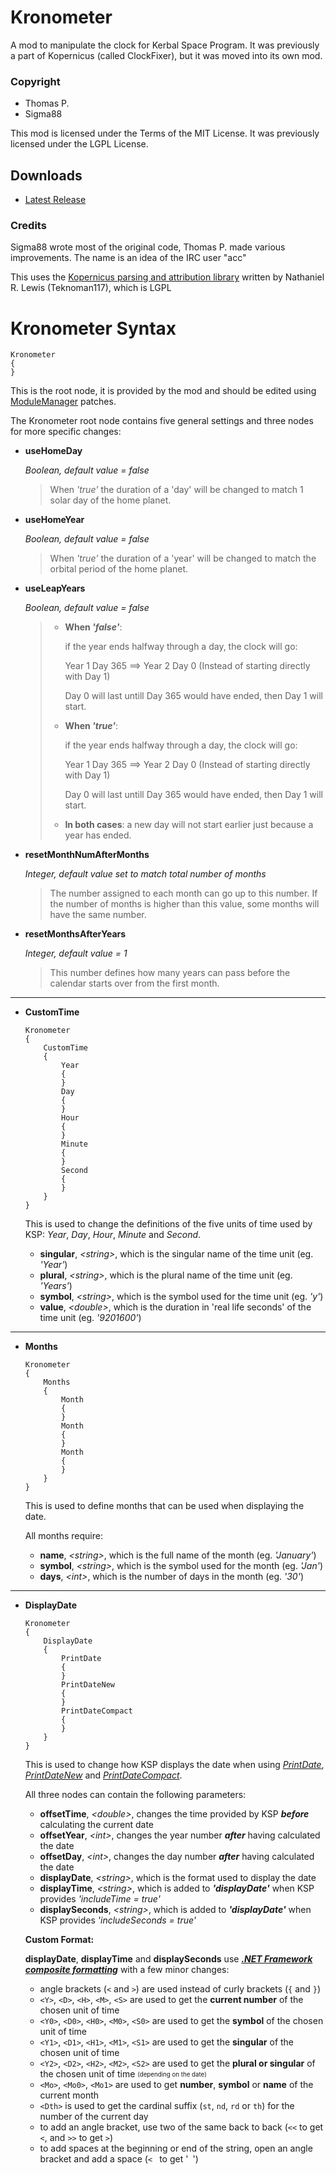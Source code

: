 # Kronometer
A mod to manipulate the clock for Kerbal Space Program. It was previously a part of Kopernicus (called ClockFixer), but it was moved into its own mod.

### Copyright
* Thomas P.
* Sigma88

This mod is licensed under the Terms of the MIT License. It was previously licensed under the LGPL License.

## Downloads

- [Latest Release](https://github.com/StollD/Kronometer/releases/latest)

### Credits
Sigma88 wrote most of the original code, Thomas P. made various improvements. The name is an idea of the IRC user "acc"

This uses the [Kopernicus parsing and attribution library](https://github.com/Kopernicus/config-parser) written by Nathaniel R. Lewis (Teknoman117), which is LGPL


# Kronometer Syntax

```
Kronometer
{
}
```
This is the root node, it is provided by the mod and should be edited using [ModuleManager](http://forum.kerbalspaceprogram.com/index.php?/topic/50533-0/) patches.

The Kronometer root node contains five general settings and three nodes for more specific changes:

- **useHomeDay**

  *Boolean, default value = false*

  > When *'true'* the duration of a 'day' will be changed to match 1 solar day of the home planet.

- **useHomeYear**

  *Boolean, default value = false*

  > When *'true'* the duration of a 'year' will be changed to match the orbital period of the home planet.

- **useLeapYears**

  *Boolean, default value = false*

  >  - **When *'false'***:
  >
  >    if the year ends halfway through a day, the clock will go:
  >
  >    Year 1 Day 365   ==>   Year 2 Day 0    (Instead of starting directly with Day 1)
  >
  >    Day 0 will last untill Day 365 would have ended, then Day 1 will start.
  >
  >  - **When *'true'***:
  >
  >    if the year ends halfway through a day, the clock will go:
  >
  >    Year 1 Day 365   ==>   Year 2 Day 0    (Instead of starting directly with Day 1)
  >
  >    Day 0 will last untill Day 365 would have ended, then Day 1 will start.
  >
  >
  >  - **In both cases**: a new day will not start earlier just because a year has ended.
  >  

- **resetMonthNumAfterMonths**

  *Integer, default value set to match total number of months*
  
  > The number assigned to each month can go up to this number. If the number of months is higher than this value, some months will have the same number.
  
 - **resetMonthsAfterYears**

   *Integer, default value = 1*
  
   > This number defines how many years can pass before the calendar starts over from the first month.
  
  ---
  
 - **CustomTime**
   ```
   Kronometer
   {
       CustomTime
       {
           Year
           {
           }
           Day
           {
           }
           Hour
           {
           }
           Minute
           {
           }
           Second
           {
           }
       }
   }
   ```
   This is used to change the definitions of the five units of time used by KSP: *Year*, *Day*, *Hour*, *Minute* and *Second*.
   
   - **singular**, *\<string\>*, which is the singular name of the time unit (eg. *'Year'*)
   - **plural**, *\<string\>*, which is the plural name of the time unit (eg. *'Years'*)
   - **symbol**, *\<string\>*, which is the symbol used for the time unit (eg. *'y'*)
   - **value**, *\<double\>*, which is the duration in 'real life seconds' of the time unit (eg. *'9201600'*)
  
  ---
  
 - **Months**
   ```
   Kronometer
   {
       Months
       {
           Month
           {
           }
           Month
           {
           }
           Month
           {
           }
       }
   }
   ```
   This is used to define months that can be used when displaying the date.
 
   All months require:
   - **name**, *\<string\>*, which is the full name of the month (eg. *'January'*)
   - **symbol**, *\<string\>*, which is the symbol used for the month (eg. *'Jan'*)
   - **days**, *\<int\>*, which is the number of days in the month (eg. *'30'*)
   
  ---
  
 - **DisplayDate**
   ```
   Kronometer
   {
       DisplayDate
       {
           PrintDate
           {
           }
           PrintDateNew
           {
           }
           PrintDateCompact
           {
           }
       }
   }
   ```
   This is used to change how KSP displays the date when using
   [*PrintDate*](https://kerbalspaceprogram.com/api/interface_i_date_time_formatter.html#a1925dd76af3a9a62ff77cfa0075da03f), 
   [*PrintDateNew*](https://kerbalspaceprogram.com/api/interface_i_date_time_formatter.html#a9f178261dbd9ecd419325690631db4fc) 
   and 
   [*PrintDateCompact*](https://kerbalspaceprogram.com/api/interface_i_date_time_formatter.html#ae79d6114f4ae8a175d26a5d676e5c0a9).

   All three nodes can contain the following parameters:
   - **offsetTime**, *\<double\>*, changes the time provided by KSP ***before*** calculating the current date
   - **offsetYear**, *\<int\>*, changes the year number ***after*** having calculated the date
   - **offsetDay**, *\<int\>*, changes the day number ***after*** having calculated the date
   - **displayDate**, *\<string\>*, which is the format used to display the date
   - **displayTime**, *\<string\>*, which is added to ***'displayDate'*** when KSP provides *'includeTime = true'*
   - **displaySeconds**, *\<string\>*, which is added to ***'displayDate'*** when KSP provides *'includeSeconds = true'*
  
   **Custom Format:**
  
   **displayDate**, **displayTime** and **displaySeconds** use
   ***[.NET Framework composite formatting](https://msdn.microsoft.com/en-us/library/txafckwd(v=vs.110).aspx)***
   with a few minor changes:
   - angle brackets (```<``` and ```>```) are used instead of curly brackets (```{``` and ```}```)
   - ```<Y>```, ```<D>```, ```<H>```, ```<M>```, ```<S>``` are used to get the **current number** of the chosen unit of time
   - ```<Y0>```, ```<D0>```, ```<H0>```, ```<M0>```, ```<S0>``` are used to get the **symbol** of the chosen unit of time
   - ```<Y1>```, ```<D1>```, ```<H1>```, ```<M1>```, ```<S1>``` are used to get the **singular** of the chosen unit of time
   - ```<Y2>```, ```<D2>```, ```<H2>```, ```<M2>```, ```<S2>``` are used to get the **plural or singular** of the chosen unit of time <sub><sup>(depending on the date)</sup></sub>
   - ```<Mo>```, ```<Mo0>```, ```<Mo1>``` are used to get **number**, **symbol** or **name** of the current month
   - ```<Dth>``` is used to get the cardinal suffix (```st```, ```nd```, ```rd``` or ```th```) for the number of the current day
   - to add an angle bracket, use two of the same back to back (```<<``` to get ```<```, and ```>>``` to get ```>```)
   - to add spaces at the beginning or end of the string, open an angle bracket and add a space (```< ``` to get '``` ```')
